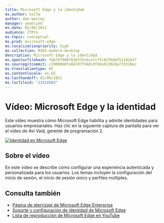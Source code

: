 ```yaml
---
title: Microsoft Edge y la identidad
ms.author: collw
author: dan-wesley
manager: seanlynd
ms.date: 02/05/2021
audience: ITPro
ms.topic: conceptual
ms.prod: microsoft-edge
ms.localizationpriority: high
ms.collection: M365-modern-desktop
description: Microsoft Edge y la identidad
ms.openlocfilehash: fdb7d7906f03037ecbcefcffc02fbdbf51102e57
ms.sourcegitcommit: c290b0b0fa6b7d7f94dcdfdda91302da733326ec
ms.translationtype: HT
ms.contentlocale: es-ES
ms.lasthandoff: 02/06/2021
ms.locfileid: "11314583"
---
```

# Vídeo: Microsoft Edge y la identidad

Este vídeo muestra cómo Microsoft Edge habilita y admite identidades para usuarios empresariales. Haz clic en la siguiente captura de pantalla para ver el vídeo de Avi Vaid, gerente de programación 2.

[![Identidad en Microsoft Edge](media/microsoft-edge-video-identity/0.png)](http://www.youtube.com/watch?v=8lRUKhR7ipA "Identity in Microsoft Edge")

## Sobre el vídeo

En este vídeo se describe cómo configurar una experiencia autenticada y personalizada para los usuarios. Los temas incluyen la configuración del inicio de sesión, el inicio de sesión único y perfiles múltiples.

## Consulta también

- [Página de aterrizaje de Microsoft Edge Enterprise](https://aka.ms/EdgeEnterprise)
- [Soporte y configuración de identidad de Microsoft Edge](microsoft-edge-security-identity.md)
- [Lista de reproducción de Microsoft Edge en YouTube](https://www.youtube.com/playlist?list=PLXtHYVsvn_b-uXh1tMeYpT-0iD8tD3tFy)
